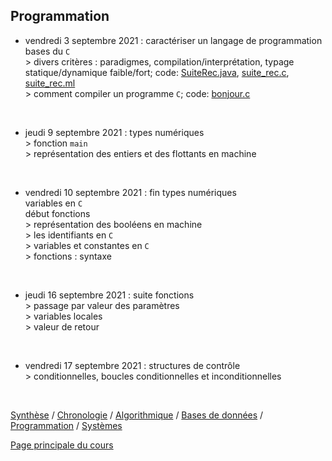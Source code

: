 ## Programmation



* vendredi 3 septembre 2021 : caractériser un langage de programmation
<br />bases du `C`
<br />> divers critères : paradigmes, compilation/interprétation, typage statique/dynamique faible/fort; code: [SuiteRec.java](code/SuiteRec.java), [suite_rec.c](code/suite_rec.c), [suite_rec.ml](code/suite_rec.ml)
<br />> comment compiler un programme `C`; code: [bonjour.c](code/bonjour.c)
<br />

* jeudi 9 septembre 2021 : types numériques
<br />> fonction `main`
<br />> représentation des entiers et des flottants en machine
<br />

* vendredi 10 septembre 2021 : fin types numériques
<br />variables en `C`
<br />début fonctions
<br />> représentation des booléens en machine
<br />> les identifiants en `C`
<br />> variables et constantes en `C`
<br />> fonctions : syntaxe
<br />

* jeudi 16 septembre 2021 : suite fonctions
<br />> passage par valeur des paramètres
<br />> variables locales
<br />> valeur de retour
<br />

* vendredi 17 septembre 2021 : structures de contrôle
<br />> conditionnelles, boucles conditionnelles et inconditionnelles
<br />


[Synthèse](synthese.md) /  [Chronologie](chronologie.md) / [Algorithmique](algorithmique.md) / [Bases de données](bd.md) / [Programmation](prog.md) / [Systèmes](systemes.md) 


[Page principale du cours](https://ineskkk.github.io/mp2i-pv)

